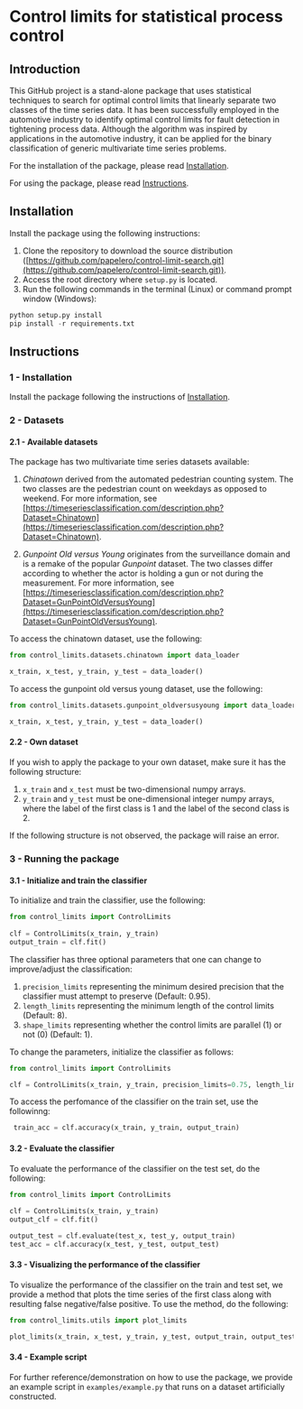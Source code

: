 # Control limits for statistical process control 

## Introduction

This GitHub project is a stand-alone package that uses statistical techniques to search for optimal control limits that linearly separate two classes of the time series data. It has been successfully employed in the automotive industry to identify optimal control limits for fault detection in tightening process data.
Although the algorithm was inspired by applications in the automotive industry, it can be applied for the binary classification of generic multivariate time series problems. 

For the installation of the package, please read [Installation](#installation).

For using the package, please read [Instructions](#instructions).

## Installation

Install the package using the following instructions:
1. Clone the repository to download the source distribution ([https://github.com/papelero/control-limit-search.git](https://github.com/papelero/control-limit-search.git)).
2. Access the root directory where ```setup.py``` is located.
3. Run the following commands in the terminal (Linux) or command prompt window (Windows):
  ```python
  python setup.py install
  pip install -r requirements.txt
  ```

## Instructions

### 1 - Installation

Install the package following the instructions of [Installation](#installation).

### 2 - Datasets

#### 2.1 - Available datasets

The package has two multivariate time series datasets available:
1. *Chinatown* derived from the automated pedestrian counting system. The two classes are the pedestrian count on weekdays as opposed to weekend. For more information, see [https://timeseriesclassification.com/description.php?Dataset=Chinatown](https://timeseriesclassification.com/description.php?Dataset=Chinatown). 

2. *Gunpoint Old versus Young* originates from the surveillance domain and is a remake of the popular *Gunpoint* dataset. The two classes differ according to whether the actor is holding a gun or not during the measurement. For more information, see [https://timeseriesclassification.com/description.php?Dataset=GunPointOldVersusYoung](https://timeseriesclassification.com/description.php?Dataset=GunPointOldVersusYoung). 

To access the chinatown dataset, use the following:
   ```python
   from control_limits.datasets.chinatown import data_loader
   
   x_train, x_test, y_train, y_test = data_loader()
   ```
   
To access the gunpoint old versus young dataset, use the following:
   ```python
   from control_limits.datasets.gunpoint_oldversusyoung import data_loader
   
   x_train, x_test, y_train, y_test = data_loader()
   ```

#### 2.2 - Own dataset

If you wish to apply the package to your own dataset, make sure it has the following structure:
1. ```x_train``` and ```x_test``` must be two-dimensional numpy arrays.
2. ```y_train``` and ```y_test``` must be one-dimensional integer numpy arrays, where the label of the first class is 1 and the label of the second class is 2.

If the following structure is not observed, the package will raise an error.

### 3 - Running the package

#### 3.1 - Initialize and train the classifier

To initialize and train the classifier, use the following:

 ```python
 from control_limits import ControlLimits
    
 clf = ControlLimits(x_train, y_train)
 output_train = clf.fit()
 ```
 
 The classifier has three optional parameters that one can change to improve/adjust the classification:
 1. ```precision_limits``` representing the minimum desired precision that the classifier must attempt to preserve (Default: 0.95).
 2. ```length_limits``` representing the minimum length of the control limits (Default: 8).
 3. ```shape_limits``` representing whether the control limits are parallel (1) or not (0) (Default: 1).
 
 To change the parameters, initialize the classifier as follows: 
 
 ```python
 from control_limits import ControlLimits
 
 clf = ControlLimits(x_train, y_train, precision_limits=0.75, length_limits=2, shape_limits=0)
 ```
 
To access the perfomance of the classifier on the train set, use the followinng:

```python
 train_acc = clf.accuracy(x_train, y_train, output_train)
 ```

#### 3.2 - Evaluate the classifier

To evaluate the performance of the classifier on the test set, do the following:

 ```python
 from control_limits import ControlLimits
    
 clf = ControlLimits(x_train, y_train)
 output_clf = clf.fit()
 
 output_test = clf.evaluate(test_x, test_y, output_train)
 test_acc = clf.accuracy(x_test, y_test, output_test)
 ```
 
 #### 3.3 - Visualizing the performance of the classifier
 
To visualize the performance of the classifier on the train and test set, we provide a method that plots the time series of the first class along with resulting false negative/false positive.
To use the method, do the following: 
```python
from control_limits.utils import plot_limits

plot_limits(x_train, x_test, y_train, y_test, output_train, output_test)
```

#### 3.4 - Example script

For further reference/demonstration on how to use the package, we provide an example script in ```examples/example.py``` that runs on a dataset artificially constructed.










